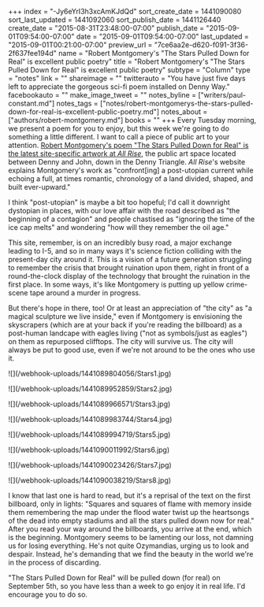 +++
index = "-Jy6eYrI3h3xcAmKJdQd"
sort_create_date = 1441090080
sort_last_updated = 1441092060
sort_publish_date = 1441126440
create_date = "2015-08-31T23:48:00-07:00"
publish_date = "2015-09-01T09:54:00-07:00"
date = "2015-09-01T09:54:00-07:00"
last_updated = "2015-09-01T00:21:00-07:00"
preview_url = "7ce6aa2e-d620-f091-3f36-2f637fee194d"
name = "Robert Montgomery's \"The Stars Pulled Down for Real\" is excellent public poetry"
title = "Robert Montgomery's \"The Stars Pulled Down for Real\" is excellent public poetry"
subtype = "Column"
type = "notes"
link = ""
shareimage = ""
twitterauto = "You have just five days left to appreciate the gorgeous sci-fi poem installed on Denny Way."
facebookauto = ""
make_image_tweet = ""
notes_byline = ["writers/paul-constant.md"]
notes_tags = ["notes/robert-montgomerys-the-stars-pulled-down-for-real-is-excellent-public-poetry.md"]
notes_about = ["authors/robert-montgomery.md"]
books = ""
+++
Every Tuesday morning, we present a poem for you to enjoy, but this week we're going to do something a little different. I want to call a piece of public art to your attention. [Robert Montgomery's poem "The Stars Pulled Down for Real" is the latest site-specific artwork at *All Rise*](http://www.allriseseattle.org/robertmontgomery/), the public art space located between Denny and John, down in the Denny Triangle. *All Rise*'s website explains Montgomery's work as "confront[ing] a post-utopian current while echoing a full, at times romantic, chronology of a land divided, shaped, and built ever-upward." 

I think "post-utopian" is maybe a bit too hopeful; I'd call it downright dystopian in places, with our love affair with the road described as "the beginning of a contagion" and people chastised as "ignoring the time of the ice cap melts" and wondering "how will they remember the oil age." 

This site, remember, is on an incredibly busy road, a major exchange leading to I-5, and so in many ways it's science fiction colliding with the present-day city around it. This is a vision of a future generation struggling to remember the crisis that brought ruination upon them, right in front of a round-the-clock display of the technology that brought the ruination in the first place. In some ways, it's like Montgomery is putting up yellow crime-scene tape around a murder in progress.

But there's hope in there, too! Or at least  an appreciation of "the city" as "a magical sculpture we live inside," even if Montgomery is envisioning the skyscrapers (which are at your back if you're reading the billboard) as a post-human landcape with eagles living ("not as symbols/just as eagles") on them as repurposed clifftops. The city will survive us. The city will always be put to good use, even if we're not around to be the ones who use it.

<p class="image">![](/webhook-uploads/1441089804056/Stars1.jpg)</p>

<p class="image">![](/webhook-uploads/1441089952859/Stars2.jpg)</p>

<p class="image">![](/webhook-uploads/1441089966571/Stars3.jpg)</p>

<p class="image">![](/webhook-uploads/1441089983744/Stars4.jpg)</p>

<p class="image">![](/webhook-uploads/1441089994719/Stars5.jpg)</p>

<p class="image">![](/webhook-uploads/1441090011992/Stars6.jpg)</p>

<p class="image">![](/webhook-uploads/1441090023426/Stars7.jpg)</p>

<p class="image">![](/webhook-uploads/1441090038219/Stars8.jpg)</p>

I know that last one is hard to read, but it's a reprisal of the text on the first billboard, only in lights: "Squares and squares of flame with memory inside them remembering the map under the flood water twist up the heartsongs of the dead into empty stadiums and all the stars pulled down now for real." After you read your way around the billboards, you arrive at the end, which is the beginning. Montgomery seems to be lamenting our loss, not damning us for losing everything. He's not quite Ozymandias, urging us to look and despair. Instead, he's demanding that we find the beauty in the world we're in the process of discarding.

"The Stars Pulled Down for Real" will be pulled down (for real) on September 5th, so you have less than a week to go enjoy it in real life. I'd encourage you to do so.